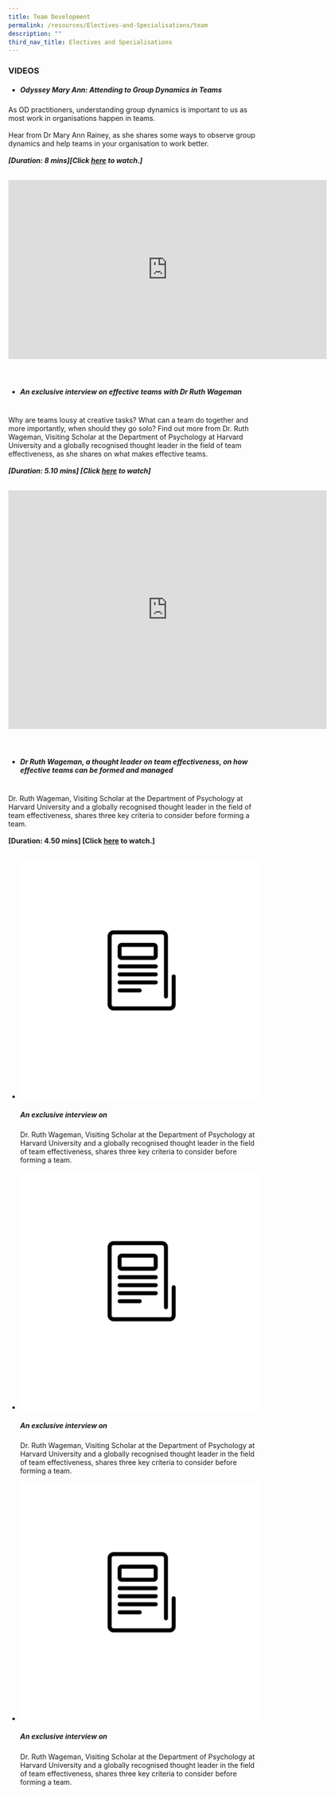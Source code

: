 ```yaml
---
title: Team Development
permalink: /resources/Electives-and-Specialisations/team
description: ""
third_nav_title: Electives and Specialisations
---
```

### VIDEOS 
* ##### Odyssey Mary Ann: Attending to Group Dynamics in Teams<br>
As OD practitioners, understanding group dynamics is important to us as most work in organisations happen in teams. <br><br>
Hear from Dr Mary Ann Rainey, as she shares some ways to observe group dynamics and help teams in your organisation to work better. </br><br>***[Duration: 8 mins][Click [here](https://vimeo.com/130939928) to watch.]*** <br><br><div class="bp-vimeo"><iframe src="https://player.vimeo.com/video/130939928?h=7a0db1b030" width="640" height="360" frameborder="0" allow="autoplay; fullscreen; picture-in-picture" allowfullscreen></iframe></div><br><br>
* #####  An exclusive interview on effective teams with Dr Ruth Wageman<br><br>
Why are teams lousy at creative tasks? What can a team do together and more importantly, when should they go solo? Find out more from Dr. Ruth Wageman, Visiting Scholar at the Department of Psychology at Harvard University and a globally recognised thought leader in the field of team effectiveness, as she shares on what makes effective teams. <br><br>***[Duration: 5.10 mins] [Click [here](https://vimeo.com/39463182) to watch]***<br><br><div class="bp-vimeo"><iframe src="https://player.vimeo.com/video/39463182?h=b72ba33113" width="640" height="480" frameborder="0" allow="autoplay; fullscreen; picture-in-picture" allowfullscreen></iframe></div><br><br>
* ##### Dr Ruth Wageman, a thought leader on team effectiveness, on how effective teams can be formed and managed<br><br>
Dr. Ruth Wageman, Visiting Scholar at the Department of Psychology at Harvard University and a globally recognised thought leader in the field of team effectiveness, shares three key criteria to consider before forming a team. <br><br>**[Duration:  4.50 mins] [Click [here](https://vimeo.com/39463181) to watch.]**<br><br>

							
 <div class="container">
        <div class="row">
          <div class="col-lg-4 col-md-6 col-12">
            <ul class="list-unstyled">
              <li class="media">
                <img src="/images/article%20icon%20-%202.jpg" alt="Generic placeholder image">
                <div class="media-body">
                  <h5 class="mt-0 mb-1">An exclusive interview on </h5>
                  <p class="mb-0">Dr. Ruth Wageman, Visiting Scholar at the Department of Psychology at Harvard University and a globally recognised thought leader in the field of team effectiveness, shares three key criteria to consider before forming a team.</p>
                </div>
              </li>
            </ul>
          </div>
          <div class="col-lg-4 col-md-6 col-12">
            <ul class="list-unstyled">
              <li class="media">
                <img class="mr-3 rounded-circle" src="/images/article%20icon%20-%202.jpg" alt="Generic placeholder image">
                <div class="media-body ">
                  <h5 class="mt-0 mb-1">An exclusive interview on </h5>
                  <p class="mb-0">Dr. Ruth Wageman, Visiting Scholar at the Department of Psychology at Harvard University and a globally recognised thought leader in the field of team effectiveness, shares three key criteria to consider before forming a team.</p>
                </div>
              </li>
            </ul>
          </div>
          <div class="col-lg-4 d-md-none d-lg-block">
            <ul class="list-unstyled">
              <li class="media">
                <img class="mr-3 rounded-circle" src="/images/article%20icon%20-%202.jpg" alt="Generic placeholder image">
                <div class="media-body">
                  <h5 class="mt-0 mb-1">An exclusive interview on </h5>
                  <p class="mb-0">Dr. Ruth Wageman, Visiting Scholar at the Department of Psychology at Harvard University and a globally recognised thought leader in the field of team effectiveness, shares three key criteria to consider before forming a team.</p>
                </div>
              </li>
            </ul>
          </div>
        </div>
      </div>
    </section>